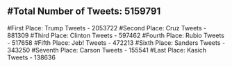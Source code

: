 #Total Number of Tweets: 5159791 
---
#First Place: Trump Tweets - 2053722
#Second Place: Cruz Tweets - 881309
#Third Place: Clinton Tweets - 597462
#Fourth Place: Rubio Tweets - 517658
#Fifth Place: Jeb! Tweets - 472213
#Sixth Place: Sanders Tweets - 343250
#Seventh Place: Carson Tweets - 155541
#Last Place: Kasich Tweets - 138636
